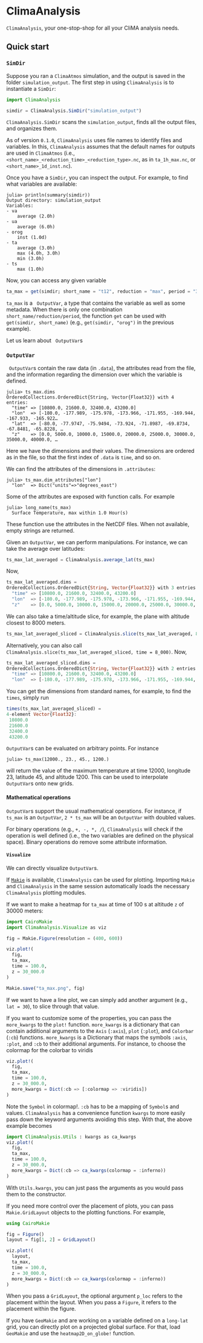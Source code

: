 # ClimaAnalysis

`ClimaAnalysis`, your one-stop-shop for all your CliMA analysis needs.

## Quick start

### `SimDir`

Suppose you ran a `ClimaAtmos` simulation, and the output is saved in the folder
`simulation_output`. The first step in using `ClimaAnalysis` is to instantiate a
`SimDir`:
``` julia
import ClimaAnalysis

simdir = ClimaAnalysis.SimDir("simulation_output")
```
`ClimaAnalysis.SimDir` scans the `simulation_output`, finds all the output
files, and organizes them.

As of version `0.1.0`, `ClimaAnalysis` uses file names to identify files and
variables. In this, `ClimaAnalysis` assumes that the default names for outputs
are used in `ClimaAtmos` (i.e.,
`<short_name>_<reduction_time>_<reduction_type>.nc`, as in `ta_1h_max.nc`, or
`<short_name>_1d_inst.nc`).

Once you have a `SimDir`, you can inspect the output. For example, to find what
variables are available:
``` julia-repl
julia> println(summary(simdir))
Output directory: simulation_output
Variables:
- va
    average (2.0h)
- ua
    average (6.0h)
- orog
    inst (1.0d)
- ta
    average (3.0h)
    max (4.0h, 3.0h)
    min (3.0h)
- ts
    max (1.0h)
```
Now, you can access any given variable
``` julia
ta_max = get(simdir; short_name = "t12", reduction = "max", period = "3.0h")
```

`ta_max` is a ` OutputVar`, a type that contains the variable as well as some
metadata. When there is only one combination `short_name/reduction/period`, the
function `get` can be used with `get(simdir, short_name)` (e.g., `get(simdir,
"orog")` in the previous example).

Let us learn about ` OutputVar`s

### `OutputVar`

` OutputVar`s contain the raw data (in `.data`), the attributes read from the
file, and the information regarding the dimension over which the variable is
defined.
``` julia-repl
julia> ts_max.dims
OrderedCollections.OrderedDict{String, Vector{Float32}} with 4 entries:
  "time" => [10800.0, 21600.0, 32400.0, 43200.0]
  "lon"  => [-180.0, -177.989, -175.978, -173.966, -171.955, -169.944, -167.933, -165.922…
  "lat"  => [-80.0, -77.9747, -75.9494, -73.924, -71.8987, -69.8734, -67.8481, -65.8228, …
  "z"    => [0.0, 5000.0, 10000.0, 15000.0, 20000.0, 25000.0, 30000.0, 35000.0, 40000.0, …
```
Here we have the dimensions and their values. The dimensions are ordered as in
the file, so that the first index of `.data` is `time`, and so on.

We can find the attributes of the dimensions in `.attributes`:
``` julia-repl
julia> ts_max.dim_attributes["lon"]
  "lon"  => Dict("units"=>"degrees_east")
```

Some of the attributes are exposed with function calls. For example
``` julia-repl
julia> long_name(ts_max)
  Surface Temperature, max within 1.0 Hour(s)
```
These function use the attributes in the NetCDF files. When not available, empty strings are returned.

Given an `OutputVar`, we can perform manipulations. For instance, we can take
the average over latitudes:
``` julia
ts_max_lat_averaged = ClimaAnalysis.average_lat(ts_max)
```
Now,
``` julia
ts_max_lat_averaged.dims =
OrderedCollections.OrderedDict{String, Vector{Float32}} with 3 entries:
  "time" => [10800.0, 21600.0, 32400.0, 43200.0]
  "lon"  => [-180.0, -177.989, -175.978, -173.966, -171.955, -169.944, -167.933, -165.922…
  "z"    => [0.0, 5000.0, 10000.0, 15000.0, 20000.0, 25000.0, 30000.0, 35000.0, 40000.0, …
```
We can also take a time/altitude slice, for example, the plane with altitude closest to 8000 meters.
``` julia
ts_max_lat_averaged_sliced = ClimaAnalysis.slice(ts_max_lat_averaged, 8_000)
```
Alternatively, you can also call `ClimaAnalysis.slice(ts_max_lat_averaged_sliced, time = 8_000)`.
Now,
``` julia
ts_max_lat_averaged_sliced.dims =
OrderedCollections.OrderedDict{String, Vector{Float32}} with 2 entries:
  "time" => [10800.0, 21600.0, 32400.0, 43200.0]
  "lon"  => [-180.0, -177.989, -175.978, -173.966, -171.955, -169.944, -167.933, -165.922…
```

You can get the dimensions from standard names, for example, to find the
`times`, simply run
``` julia
times(ts_max_lat_averaged_sliced) =
4-element Vector{Float32}:
 10800.0
 21600.0
 32400.0
 43200.0
```

`OutputVar`s can be evaluated on arbitrary points. For instance
``` julia-repl
julia> ts_max(12000., 23., 45., 1200.)
```
will return the value of the maximum temperature at time 12000, longitude 23,
latitude 45, and altitude 1200. This can be used to interpolate `OutputVar`s
onto new grids.

#### Mathematical operations

`OutputVar`s support the usual mathematical operations. For instance, if
`ts_max` is an `OutputVar`, `2 * ts_max` will be an `OutputVar` with doubled values.

For binary operations (e.g., `+, -, *, /`), `ClimaAnalysis` will check if the
operation is well defined (i.e., the two variables are defined on the physical
space). Binary operations do remove some attribute information.

#### `Visualize`

We can directly visualize `OutputVar`s.

If [`Makie`](https://docs.makie.org/stable/) is available, `ClimaAnalysis` can
be used for plotting. Importing `Makie` and `ClimaAnalysis` in the same session
automatically loads the necessary `ClimaAnalysis` plotting modules.

If we want to make a heatmap for `ta_max` at time of 100 s at altitude `z` of 30000 meters:

``` julia
import CairoMakie
import ClimaAnalysis.Visualize as viz

fig = Makie.Figure(resolution = (400, 600))

viz.plot!(
  fig,
  ta_max,
  time = 100.0,
  z = 30_000.0
)

Makie.save("ta_max.png", fig)
```

If we want to have a line plot, we can simply add another argument (e.g., `lat =
30`), to slice through that value.

If you want to customize some of the properties, you can pass the `more_kwargs`
to the `plot!` function. `more_kwargs` is a dictionary that can contain
additional arguments to the `Axis` (`:axis`), `plot` (`:plot`), and `Colorbar`
(`:cb`) functions. `more_kwargs` is a Dictionary that maps the symbols `:axis`,
`:plot`, and `:cb` to their additional arguments. For instance, to choose the
colormap for the colorbar to viridis
``` julia
viz.plot!(
  fig,
  ta_max,
  time = 100.0,
  z = 30_000.0,
  more_kwargs = Dict(:cb => [:colormap => :viridis])
)
```
Note the `Symbol` in colormap!. `:cb` has to be a mapping of `Symbol`s and
values. `ClimaAnalysis` has a convenience function `kwargs` to more easily pass
down the keyword arguments avoiding this step. With that, the above example becomes
``` julia
import ClimaAnalysis.Utils : kwargs as ca_kwargs
viz.plot!(
  fig,
  ta_max,
  time = 100.0,
  z = 30_000.0,
  more_kwargs = Dict(:cb => ca_kwargs(colormap = :inferno))
)
```
With `Utils.kwargs`, you can just pass the arguments as you would pass them to
the constructor.

If you need more control over the placement of plots, you can pass
`Makie.GridLayout` objects to the plotting functions. For example,
``` julia
using CairoMakie

fig = Figure()
layout = fig[1, 2] = GridLayout()

viz.plot!(
  layout,
  ta_max,
  time = 100.0,
  z = 30_000.0,
  more_kwargs = Dict(:cb => ca_kwargs(colormap = :inferno))
)
```

When you pass a `GridLayout`, the optional argument `p_loc` refers to the
placement within the layout. When you pass a `Figure`, it refers to the
placement within the figure.

If you have `GeoMakie` and are working on a variable defined on a `long-lat`
grid, you can directly plot on a projected global surface. For that, load
`GeoMakie` and use the `heatmap2D_on_globe!` function.
